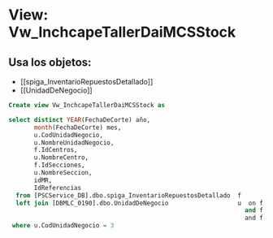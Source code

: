 # View: Vw_InchcapeTallerDaiMCSStock

## Usa los objetos:
- [[spiga_InventarioRepuestosDetallado]]
- [[UnidadDeNegocio]]

```sql
Create view Vw_InchcapeTallerDaiMCSStock as

select distinct YEAR(FechaDeCorte) año,
	   month(FechaDeCorte) mes,
	   u.CodUnidadNegocio,
	   u.NombreUnidadNegocio,
	   f.IdCentros,
       u.NombreCentro,
	   f.IdSecciones,
	   u.NombreSeccion, 
	   idMR,
	   IdReferencias
  from [PSCService_DB].dbo.spiga_InventarioRepuestosDetallado  f
  left join [DBMLC_0190].dbo.UnidadDeNegocio                   u  on f.IdEmpresas  = u.CodEmpresa 
                                                                 and f.IdCentros   = u.CodCentro
                                                                 and f.IdSecciones = u.CodSeccion
 where u.CodUnidadNegocio = 3

```
